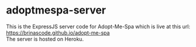 # adoptmespa-server
This is the ExpressJS server code for Adopt-Me-Spa which is live at this url: https://brinascode.github.io/adopt-me-spa </br>
The server is hosted on Heroku.
